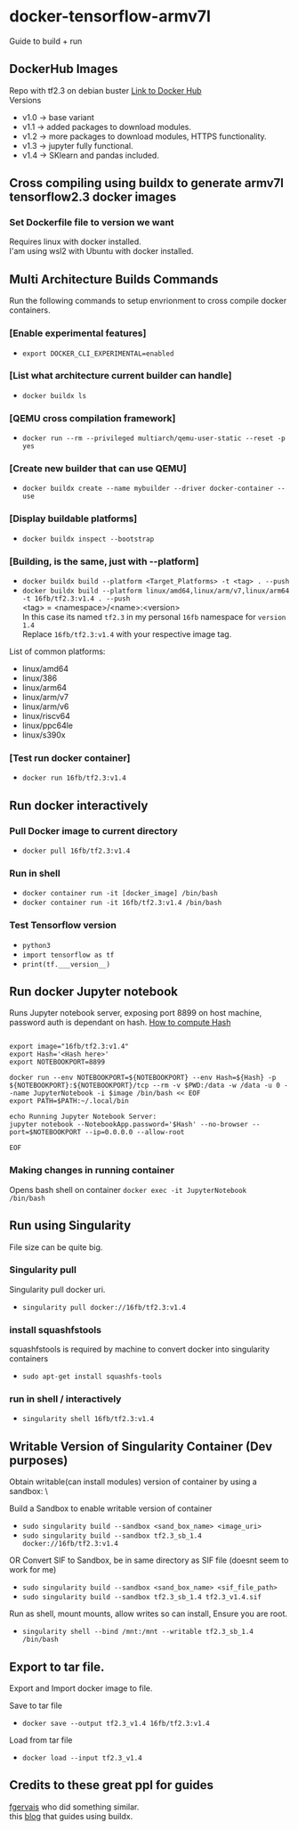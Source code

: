# docker-tensorflow-armv7l
Guide to build + run 

## DockerHub Images
Repo with tf2.3 on debian buster [Link to Docker Hub](https://hub.docker.com/repository/docker/16fb/tf2.3) \
Versions
* v1.0 -> base variant
* v1.1 -> added packages to download modules.
* v1.2 -> more packages to download modules, HTTPS functionality.
* v1.3 -> jupyter fully functional.
* v1.4 -> SKlearn and pandas included.

## Cross compiling using buildx to generate armv7l tensorflow2.3 docker images

### Set Dockerfile file to version we want
Requires linux with docker installed.  \
I'am using wsl2 with Ubuntu with docker installed.

## Multi Architecture Builds Commands
Run the following commands to setup envrionment to cross compile docker containers.

### [Enable experimental features]
* `export DOCKER_CLI_EXPERIMENTAL=enabled`

### [List what architecture current builder can handle]
* `docker buildx ls`

### [QEMU cross compilation framework]
* `docker run --rm --privileged multiarch/qemu-user-static --reset -p yes`

### [Create new builder that can use QEMU]
* `docker buildx create --name mybuilder --driver docker-container --use`

### [Display buildable platforms]
* `docker buildx inspect --bootstrap`

### [Building, is the same, just with --platform]
* `docker buildx build --platform <Target_Platforms> -t <tag> . --push`
* `docker buildx build --platform linux/amd64,linux/arm/v7,linux/arm64 -t 16fb/tf2.3:v1.4 . --push`
\
\<tag\> = \<namespace\>/\<name\>:\<version\> \
In this case its named `tf2.3` in my personal `16fb` namespace for `version 1.4` \
Replace `16fb/tf2.3:v1.4` with your respective image tag. 

List of common platforms:
* linux/amd64 
* linux/386
* linux/arm64
* linux/arm/v7
* linux/arm/v6
* linux/riscv64
* linux/ppc64le
* linux/s390x

### [Test run docker container]
* `docker run 16fb/tf2.3:v1.4`

## Run docker interactively
### Pull Docker image to current directory
* `docker pull 16fb/tf2.3:v1.4`

### Run in shell
* `docker container run -it [docker_image] /bin/bash`
* `docker container run -it 16fb/tf2.3:v1.4 /bin/bash`

### Test Tensorflow version
* `python3`
* `import tensorflow as tf`
* `print(tf.___version__)`

## Run docker Jupyter notebook
Runs Jupyter notebook server, exposing port 8899 on host machine, password auth is dependant on hash. 
[How to compute Hash](https://jupyter-notebook.readthedocs.io/en/stable/public_server.html#preparing-a-hashed-password)
```

export image="16fb/tf2.3:v1.4"
export Hash='<Hash here>'
export NOTEBOOKPORT=8899

docker run --env NOTEBOOKPORT=${NOTEBOOKPORT} --env Hash=${Hash} -p ${NOTEBOOKPORT}:${NOTEBOOKPORT}/tcp --rm -v $PWD:/data -w /data -u 0 --name JupyterNotebook -i $image /bin/bash << EOF	
export PATH=$PATH:~/.local/bin

echo Running Jupyter Notebook Server:
jupyter notebook --NotebookApp.password='$Hash' --no-browser --port=$NOTEBOOKPORT --ip=0.0.0.0 --allow-root

EOF

```
### Making changes in running container
Opens bash shell on container
`docker exec -it JupyterNotebook  /bin/bash`

## Run using Singularity 
File size can be quite big.

### Singularity pull
Singularity pull docker uri.
* `singularity pull docker://16fb/tf2.3:v1.4`

### install squashfstools
squashfstools is required by machine to convert docker into singularity containers
* `sudo apt-get install squashfs-tools`

### run in shell / interactively
* `singularity shell 16fb/tf2.3:v1.4`

## Writable Version of Singularity Container (Dev purposes)
Obtain writable(can install modules) version of container by using a sandbox: \

Build a Sandbox to enable writable version of container
* `sudo singularity build --sandbox <sand_box_name> <image_uri>`
* `sudo singularity build --sandbox tf2.3_sb_1.4 docker://16fb/tf2.3:v1.4`

OR Convert SIF to Sandbox, be in same directory as SIF file (doesnt seem to work for me)
* `sudo singularity build --sandbox <sand_box_name> <sif_file_path>`
* `sudo singularity build --sandbox tf2.3_sb_1.4 tf2.3_v1.4.sif`

Run as shell, mount mounts, allow writes so can install, Ensure you are root.
* `singularity shell --bind /mnt:/mnt --writable tf2.3_sb_1.4 /bin/bash`

## Export to tar file.
Export and Import docker image to file.  

Save to tar file
* `docker save --output tf2.3_v1.4 16fb/tf2.3:v1.4`

Load from tar file
* `docker load --input tf2.3_v1.4`

## Credits to these great ppl for guides
[fgervais](https://github.com/fgervais/docker-tensorflow) who did something similar. \
this [blog](https://www.padok.fr/en/blog/multi-architectures-docker-iot) that guides using buildx. 
